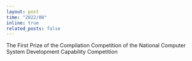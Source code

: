 ```yaml
---
layout: post
time: "2022/08"
inline: true
related_posts: false
---
```


The First Prize of the Compilation Competition of the National Computer System Development Capability Competition
